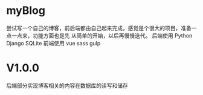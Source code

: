 # myBlog

尝试写一个自己的博客，前后端都由自己起来完成，感觉是个很大的项目，准备一点一点来，功能方面也是先 从简单的开始，以后再慢慢迭代。
后端使用 Python Django SQLite 
前端使用 vue sass gulp 


# V1.0.0
后端部分实现博客相关的内容在数据库的读写和储存
